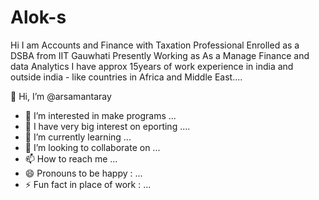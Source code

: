 # Alok-s
Hi
I am Accounts and Finance with Taxation Professional
Enrolled as a DSBA from IIT Gauwhati
Presently Working as As a Manage Finance and data Analytics
I have approx 15years of work experience in india and outside india - like countries in Africa and Middle East....

 👋 Hi, I’m @arsamantaray
- 👀 I’m interested in make programs ...
-  👀  I have very big interest on eporting ....
- 🌱 I’m currently learning ...
- 💞️ I’m looking to collaborate on ...
- 📫 How to reach me ...
- 😄 Pronouns to be happy : ...
- ⚡ Fun fact in place of work : ...

